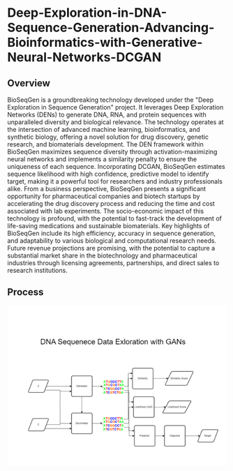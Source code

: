 # Deep-Exploration-in-DNA-Sequence-Generation-Advancing-Bioinformatics-with-Generative-Neural-Networks-DCGAN
## Overview
BioSeqGen is a groundbreaking technology developed under the "Deep Exploration in Sequence Generation" project. It leverages Deep Exploration Networks (DENs) to generate DNA, RNA, and protein sequences with unparalleled diversity and biological relevance. The technology operates at the intersection of advanced machine learning, bioinformatics, and synthetic biology, offering a novel solution for drug discovery, genetic research, and biomaterials development.
The DEN framework within BioSeqGen maximizes sequence diversity through activation-maximizing neural networks and implements a similarity penalty to ensure the uniqueness of each sequence. Incorporating DCGAN, BioSeqGen estimates sequence likelihood with high confidence, predictive model to identify target, making it a powerful tool for researchers and industry professionals alike.
From a business perspective, BioSeqGen presents a significant opportunity for pharmaceutical companies and biotech startups by accelerating the drug discovery process and reducing the time and cost associated with lab experiments. The socio-economic impact of this technology is profound, with the potential to fast-track the development of life-saving medications and sustainable biomaterials.
Key highlights of BioSeqGen include its high efficiency, accuracy in sequence generation, and adaptability to various biological and computational research needs. Future revenue projections are promising, with the potential to capture a substantial market share in the biotechnology and pharmaceutical industries through licensing agreements, partnerships, and direct sales to research institutions.

## Process

![Prcoess](dnagen.png)
